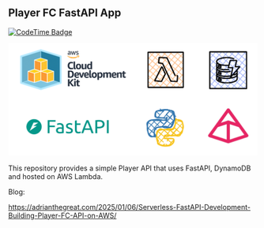 ## Player FC FastAPI App

[![CodeTime Badge](https://img.shields.io/endpoint?style=social&color=222&url=https%3A%2F%2Fapi.codetime.dev%2Fshield%3Fid%3D24794%26project%3Dplayer-fc-fastapi-app%26in=0)](https://codetime.dev)

![](FastAPIOnAWS.png)

This repository provides a simple Player API that uses FastAPI, DynamoDB and hosted on AWS Lambda.

Blog:

https://adrianthegreat.com/2025/01/06/Serverless-FastAPI-Development-Building-Player-FC-API-on-AWS/